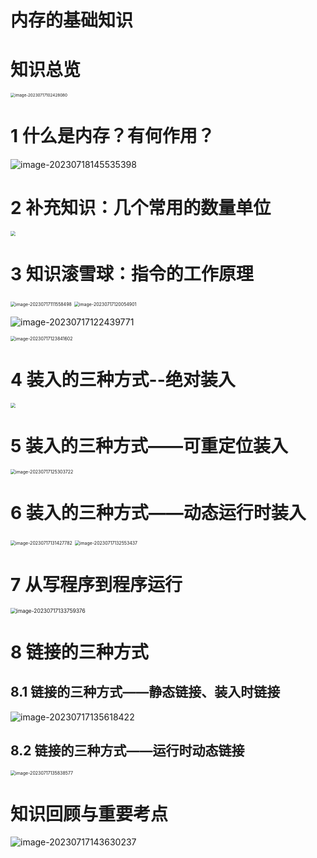 # 内存的基础知识



# 知识总览

<img src="https://cvp.oss-cn-shanghai.aliyuncs.com/picgo/202307171024225.png" alt="image-20230717102428080" style="zoom: 45%;" />

# 1 什么是内存？有何作用？

![image-20230718145535398](https://cvp.oss-cn-shanghai.aliyuncs.com/picgo/202307181455678.png)

# 2 补充知识：几个常用的数量单位

<img src="https://cvp.oss-cn-shanghai.aliyuncs.com/picgo/202307171053467.png" style="zoom:50%;" />

# 3 知识滚雪球：指令的工作原理

<img src="https://cvp.oss-cn-shanghai.aliyuncs.com/picgo/202307171115691.png" alt="image-20230717111558498" style="zoom:50%;" />

<img src="https://cvp.oss-cn-shanghai.aliyuncs.com/picgo/202307171200085.png" alt="image-20230717120054901" style="zoom:50%;" />

![image-20230717122439771](https://cvp.oss-cn-shanghai.aliyuncs.com/picgo/202307171224969.png)

<img src="https://cvp.oss-cn-shanghai.aliyuncs.com/picgo/202307171238772.png" alt="image-20230717123841602" style="zoom:50%;" />

# 4 装入的三种方式--绝对装入

<img src="https://cvp.oss-cn-shanghai.aliyuncs.com/picgo/202307171239983.png" style="zoom:50%;" />

# 5 装入的三种方式——可重定位装入

<img src="https://cvp.oss-cn-shanghai.aliyuncs.com/picgo/202307171253899.png" alt="image-20230717125303722" style="zoom:50%;" />

# 6 装入的三种方式——动态运行时装入

<img src="https://cvp.oss-cn-shanghai.aliyuncs.com/picgo/202307171314878.png" alt="image-20230717131427782" style="zoom: 50%;" />

<img src="https://cvp.oss-cn-shanghai.aliyuncs.com/picgo/202307171325540.png" alt="image-20230717132553437" style="zoom:50%;" />

# 7 从写程序到程序运行

<img src="https://cvp.oss-cn-shanghai.aliyuncs.com/picgo/202307171337544.png" alt="image-20230717133759376" style="zoom: 60%;" />

# 8 链接的三种方式



## 8.1 链接的三种方式——静态链接、装入时链接

![image-20230717135618422](https://cvp.oss-cn-shanghai.aliyuncs.com/picgo/202307171356603.png)

## 8.2 链接的三种方式——运行时动态链接

<img src="https://cvp.oss-cn-shanghai.aliyuncs.com/picgo/202307171358693.png" alt="image-20230717135838577" style="zoom:50%;" />

# 知识回顾与重要考点

![image-20230717143630237](https://cvp.oss-cn-shanghai.aliyuncs.com/picgo/202307171436482.png)